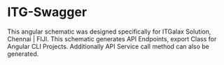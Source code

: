 # ITG-Swagger
 This angular schematic was designed specifically for ITGalax Solution, Chennai | FIJI. This schematic generates API Endpoints, export Class for Angular CLI Projects. Additionally API Service call method can also be generated.
